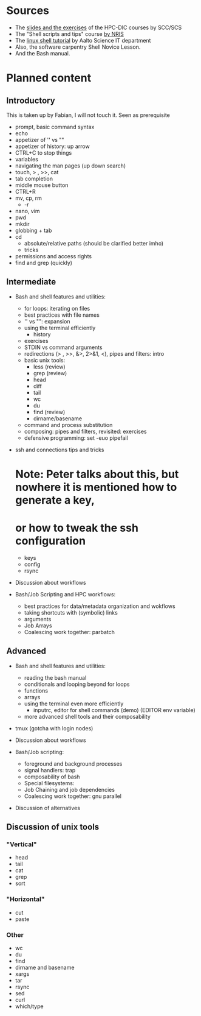 # Sources 

- The [slides and the exercises](./SCC-existing-material) of the HPC-DIC courses by SCC/SCS
- The "Shell scripts and tips" course [by NRIS](https://training.pages.sigma2.no/tutorials/shell-scripts-and-tips/)
- The [linux shell tutorial](https://aaltoscicomp.github.io/linux-shell/) by Aalto Science IT department 
- Also, the software carpentry Shell Novice Lesson.
- And the Bash manual.

# Planned content
## Introductory
This is taken up by Fabian, I will not touch it. 
Seen as prerequisite

- prompt, basic command syntax
- echo
- appetizer of '' vs ""
- appetizer of history: up arrow
- CTRL+C to stop things
- variables
- navigating the man pages (up down search)
- touch, > , >>, cat
- tab completion
- middle mouse button
- CTRL+R
- mv, cp, rm
  - -r 
- nano, vim
- pwd
- mkdir
- globbing + tab
- cd 
  - absolute/relative paths (should be clarified better imho)
  - tricks
- permissions and access rights
- find and grep (quickly)

## Intermediate
- Bash and shell features and utilities:
  - for loops: iterating on files
  - best practices with file names
  - '' vs "": expansion
  - using the terminal efficiently 
    - history 
  - exercises
  - STDIN vs command arguments
  - redirections (> , >>, &>, 2>&1, <), pipes and filters: intro
  - basic unix tools:
    - less (review)
    - grep (review)
    - head
    - diff
    - tail
    - wc 
    - du
    - find (review)
    - dirname/basename
  - command and process substitution
  - composing: pipes and filters, revisited: exercises
  - defensive programming: set -euo pipefail

- ssh and connections tips and tricks
  # Note: Peter talks about this, but nowhere it is mentioned how to generate a key,
  # or how to tweak the ssh configuration
  - keys
  - config
  - rsync

- Discussion about workflows 
- Bash/Job Scripting and HPC workflows:
  - best practices for data/metadata organization and wokflows
  - taking shortcuts with (symbolic) links
  - arguments
  - Job Arrays
  - Coalescing work together: parbatch


## Advanced

- Bash and shell features and utilities:
  - reading the bash manual
  - conditionals and looping beyond for loops
  - functions
  - arrays
  - using the terminal even more efficiently
    - inputrc, editor for shell commands (demo) (EDITOR env variable)
  - more advanced shell tools and their composability

- tmux (gotcha with login nodes)
- Discussion about workflows 
- Bash/Job scripting:
  - foreground and background processes
  - signal handlers: trap
  - composability of bash 
  - Special filesystems: 
  - Job Chaining and job dependencies
  - Coalescing work together: gnu parallel

- Discussion of alternatives



## Discussion of unix tools

### "Vertical"
- head
- tail
- cat 
- grep
- sort

### "Horizontal"
- cut
- paste

### Other
- wc 
- du
- find
- dirname and basename
- xargs
- tar
- rsync
- sed
- curl
- which/type
